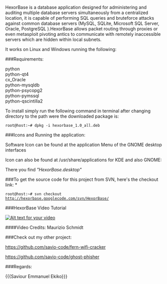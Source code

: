 HexorBase is a database application designed for administering and auditing multiple database servers simultaneously from a centralized location, it is capable of  performing SQL queries and bruteforce attacks against common database servers (MySQL, SQLite, Microsoft SQL Server, Oracle, PostgreSQL ).HexorBase allows packet routing through proxies or even metasploit pivoting antics to communicate with remotely inaccessible servers which are hidden within local subnets.


It works on Linux and Windows running the following:

###Requirements:

python<br>
python-qt4<br>
cx_Oracle<br>
python-mysqldb<br>
python-psycopg2<br>
python-pymssql<br>
python-qscintilla2<br>


To install simply run the following command in terminal after changing directory to the path were the downloaded package is:

<code>root@host:~# dpkg -i hexorbase_1.0_all.deb</code>


###Icons and Running the application:

Software Icon can be found at the application Menu of the GNOME desktop interfaces

Icon can also be found at /usr/share/applications for KDE and also GNOME:

There you find _"HexorBase.desktop"_


###To get the source code for this project from SVN, here's the checkout link: *

<code>root@host:~# svn checkout http://hexorbase.googlecode.com/svn/HexorBase/</code>


###HexorBase Video Tutorial


[![Alt text for your video](http://img.youtube.com/vi/T-D1KVIuvjA/0.jpg)](http://www.youtube.com/watch?v=n8qcoqA2ENA)

####Video Credits: Maurizio Schmidt


###Check out my other project:

https://github.com/savio-code/fern-wifi-cracker

https://github.com/savio-code/ghost-phisher


###Regards:

{{{Saviour Emmanuel Ekiko}}}
